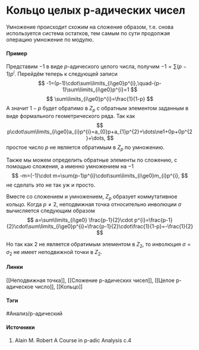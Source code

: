 # Кольцо целых p-адических чисел
Умножение происходит схожим на сложение образом, т.е. снова используется система остатков, тем самым по сути продолжая операцию умножение по модулю. 
#### Пример
Представим $-1$ в виде $p$-адического целого числа, получим $-1=\sum(p-1)p^{i}$. Перейдём теперь к следующей записи
$$
-1=(p-1)\cdot\sum\limits_{i\ge0}p^{i},\quad-(p-1)\sum\limits_{i\ge0}p^{i}=1
$$
$$
\sum\limits_{i\ge0}p^{i}=\frac{1}{1-p}
$$
А значит $1-p$ будет обратимо в $Z_{p}$ с обратным элементом заданным в виде формального геометрического ряда. Так как 
$$
p\cdot\sum\limits_{i\ge0}a_{i}p^{i}=a_{0}p+a_{1}p^{2}+\dots\ne1+0p+0p^{2}+\dots,
$$
простое число $p$ не является обратимым в $Z_{p}$ по умножению.

Также мы можем определить обратные элементы по сложению, с помощью сложения, а именно умножением на $-1$
$$
-m=(-1)\cdot m=\sum(p-1)p^{i}\cdot\sum\limits_{i\ge0}m_{i}p^{i},
$$
не сделать это не так уж и просто.

Вместе со сложением и умножением, $Z_{p}$ образует коммутативное кольцо. Когда $p\ne2$, неподвижная точка относительно инволюции $\sigma$ вычисляется следующим образом
$$
a=\sum\limits_{i\ge0} \frac{p-1}{2}\cdot p^{i}=\frac{p-1}{2}\cdot\sum\limits_{i\ge0}p^{i}=\frac{p-1}{2}\cdot\frac{1}{1-p}=-\frac{1}{2}
$$

Но так как $2$ не является обратимым элементом в $Z_{2}$, то инволюция $\sigma=\sigma_{2}$ не имеет неподвижной точки в $Z_{2}$.
#### Линки
 [[Неподвижная точка]],
 [[Сложение p-адических чисел]],
 [[Целое p-адическое число]],
 [[Кольцо]]
#### Тэги
 #Анализ/p-адический 
#### Источники
1. Alain M. Robert A Course in p-adic Analysis c.4